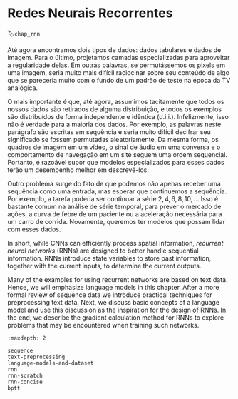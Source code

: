 # Redes Neurais Recorrentes
:label:`chap_rnn`


Até agora encontramos dois tipos de dados: dados tabulares e dados de imagem.
Para o último, projetamos camadas especializadas para aproveitar a regularidade delas.
Em outras palavras, se permutássemos os pixels em uma imagem, seria muito mais difícil raciocinar sobre seu conteúdo de algo que se pareceria muito com o fundo de um padrão de teste na época da TV analógica.

O mais importante é que, até agora, assumimos tacitamente que todos os nossos dados são retirados de alguma distribuição,
e todos os exemplos são distribuídos de forma independente e idêntica (d.i.i.).
Infelizmente, isso não é verdade para a maioria dos dados. Por exemplo, as palavras neste parágrafo são escritas em sequência e seria muito difícil decifrar seu significado se fossem permutadas aleatoriamente.
Da mesma forma, os quadros de imagem em um vídeo, o sinal de áudio em uma conversa e o comportamento de navegação em um site seguem uma ordem sequencial.
Portanto, é razoável supor que modelos especializados para esses dados terão um desempenho melhor em descrevê-los.

Outro problema surge do fato de que podemos não apenas receber uma sequência como uma entrada, mas esperar que continuemos a sequência.
Por exemplo, a tarefa poderia ser continuar a série $2, 4, 6, 8, 10, \ldots$ Isso é bastante comum na análise de série temporal, para prever o mercado de ações, a curva de febre de um paciente ou a aceleração necessária para um carro de corrida. Novamente, queremos ter modelos que possam lidar com esses dados.

In short, while CNNs can efficiently process spatial information, *recurrent neural networks* (RNNs) are designed to better handle sequential information.
RNNs introduce state variables to store past information, together with the current inputs, to determine the current outputs.

Many of the examples for using recurrent networks are based on text data. Hence, we will emphasize language models in this chapter. After a more formal review of sequence data we introduce practical techniques for preprocessing text data.
Next, we discuss basic concepts of a language model and use this discussion as the inspiration for the design of RNNs.
In the end, we describe the gradient calculation method for RNNs to explore problems that may be encountered when training such networks.

```toc
:maxdepth: 2

sequence
text-preprocessing
language-models-and-dataset
rnn
rnn-scratch
rnn-concise
bptt
```

<!--stackedit_data:
eyJoaXN0b3J5IjpbMTAxNTU0NTg4NCwtMzUwMjc0MTNdfQ==
-->